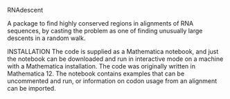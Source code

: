RNAdescent

A package to find highly conserved regions in alignments of RNA sequences, by casting the problem as one of finding unusually large descents in a random walk.

INSTALLATION
The code is supplied as a Mathematica notebook, and just the notebook can be downloaded and run in interactive mode on a machine with a Mathematica installation.  The code was originally written in Mathematica 12.  The notebook contains examples that can be uncommented and run, or information on codon usage from an alignment can be imported.
